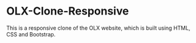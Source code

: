 # OLX-Clone-Responsive
This is a responsive clone of the OLX website, which is built using HTML, CSS and Bootstrap.
